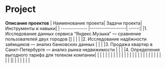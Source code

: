# Project
**Описание проектов**
| Наименование проекта| Задачи проекта| Инструменты и навыки|
| ------------- |------------------| -----:|
|1. Исследование данных сервиса “Яндекс.Музыка” — сравнение пользователей двух городов [] |   |  |
|2. Исследование надёжности заёмщиков — анализ банковских данных    |  |    |
|3. Продажа квартир в Санкт-Петербурге — анализ рынка недвижимости  |        |     |
|4. Определение выгодного тарифа для телеком компании|        |     |
| |        |     |
| |        |     |
| |        |     |
| |        |     |
| |        |     |
| |        |     |
||        |     |
| |        |     |
